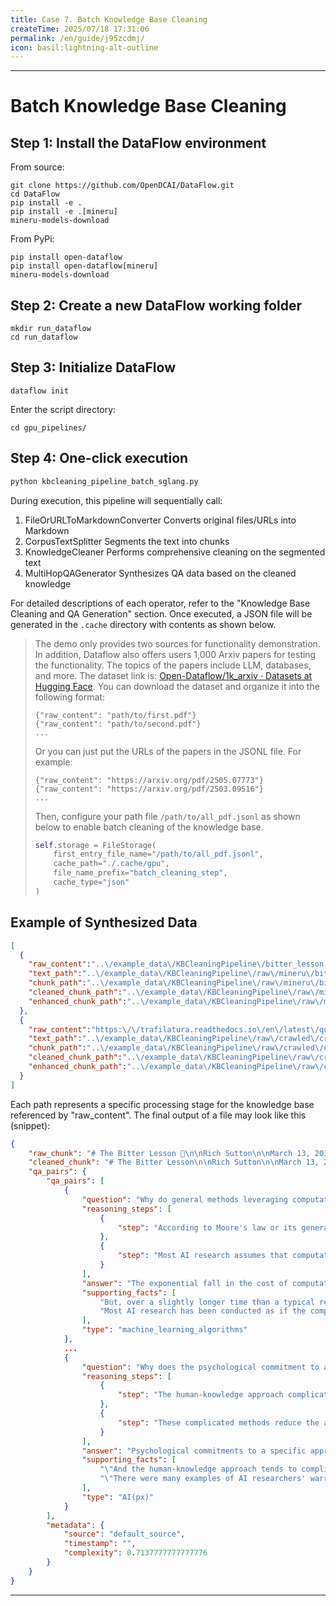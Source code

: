 ```yaml
---
title: Case 7. Batch Knowledge Base Cleaning
createTime: 2025/07/18 17:31:06
permalink: /en/guide/j95zcdmj/
icon: basil:lightning-alt-outline
---
```


---


# Batch Knowledge Base Cleaning

## Step 1: Install the DataFlow environment

From source:

```shell
git clone https://github.com/OpenDCAI/DataFlow.git
cd DataFlow
pip install -e .
pip install -e .[mineru]
mineru-models-download
````

From PyPi:

```shell
pip install open-dataflow
pip install open-dataflow[mineru]
mineru-models-download
```

## Step 2: Create a new DataFlow working folder

```shell
mkdir run_dataflow
cd run_dataflow
```

## Step 3: Initialize DataFlow

```shell
dataflow init
```

&#x9;Enter the script directory:

```shell
cd gpu_pipelines/
```

## Step 4: One-click execution

```bash
python kbcleaning_pipeline_batch_sglang.py
```

During execution, this pipeline will sequentially call:

1. FileOrURLToMarkdownConverter  Converts original files/URLs into Markdown
2. CorpusTextSplitter  Segments the text into chunks
3. KnowledgeCleaner  Performs comprehensive cleaning on the segmented text
4. MultiHopQAGenerator  Synthesizes QA data based on the cleaned knowledge

For detailed descriptions of each operator, refer to the "Knowledge Base Cleaning and QA Generation" section. Once executed, a JSON file will be generated in the `.cache` directory with contents as shown below.

> The demo only provides two sources for functionality demonstration. In addition, Dataflow also offers users 1,000 Arxiv papers for testing the functionality. The topics of the papers include LLM, databases, and more. The dataset link is: [Open-Dataflow/1k\_arxiv · Datasets at Hugging Face](https://huggingface.co/datasets/Open-Dataflow/1k_arxiv). You can download the dataset and organize it into the following format:
>
> ```jsonl
> {"raw_content": "path/to/first.pdf"}
> {"raw_content": "path/to/second.pdf"}
> ...
> ```
>
>
> Or you can just put the URLs of the papers in the JSONL file. For example:
> ```jsonl
> {"raw_content": "https://arxiv.org/pdf/2505.07773"}
> {"raw_content": "https://arxiv.org/pdf/2503.09516"}
> ...
> ```
>
> Then, configure your path file `/path/to/all_pdf.jsonl` as shown below to enable batch cleaning of the knowledge base.
>
> ```python
> self.storage = FileStorage(
>     first_entry_file_name="/path/to/all_pdf.jsonl",
>     cache_path="./.cache/gpu",
>     file_name_prefix="batch_cleaning_step",
>     cache_type="json"
> )
> ```

## Example of Synthesized Data

```json
[
  {
    "raw_content":"..\/example_data\/KBCleaningPipeline\/bitter_lesson.pdf",
    "text_path":"..\/example_data\/KBCleaningPipeline\/raw\/mineru\/bitter_lesson\/auto\/bitter_lesson.md",
    "chunk_path":"..\/example_data\/KBCleaningPipeline\/raw\/mineru\/bitter_lesson\/auto\/extract\/bitter_lesson_chunk.json",
    "cleaned_chunk_path":"..\/example_data\/KBCleaningPipeline\/raw\/mineru\/bitter_lesson\/auto\/extract\/bitter_lesson_chunk.json",
    "enhanced_chunk_path":"..\/example_data\/KBCleaningPipeline\/raw\/mineru\/bitter_lesson\/auto\/extract\/bitter_lesson_chunk.json"
  },
  {
    "raw_content":"https:\/\/trafilatura.readthedocs.io\/en\/latest\/quickstart.html",
    "text_path":"..\/example_data\/KBCleaningPipeline\/raw\/crawled\/crawled_2.md",
    "chunk_path":"..\/example_data\/KBCleaningPipeline\/raw\/crawled\/extract\/crawled_2_chunk.json",
    "cleaned_chunk_path":"..\/example_data\/KBCleaningPipeline\/raw\/crawled\/extract\/crawled_2_chunk.json",
    "enhanced_chunk_path":"..\/example_data\/KBCleaningPipeline\/raw\/crawled\/extract\/crawled_2_chunk.json"
  }
]
```

Each path represents a specific processing stage for the knowledge base referenced by "raw\_content". The final output of a file may look like this (snippet):

```json
{
    "raw_chunk": "# The Bitter Lesson 🧠\n\nRich Sutton\n\nMarch 13, 2019\n\nThe biggest lesson that can be read from 70 years of AI research is that general methods that leverage computation are ultimately the *most effective*, and by a large margin… The ultimate reason is Moore's law &mdash; or rather its generalization: continued exponentially falling cost per unit of computation. Most AI research has been conducted as if computation were constant (in which case 'leveraging human knowledge' would be one of the only ways to improve performance); but—over a slightly longer time than a typical research project—massively more computation inevitably becomes available.\n\n“Seeking an improvement” that makes a difference in the shorter term, researchers seek to leverage their human knowledge of the domain, but the only thing that matters in the long run is the leveraging of computation. These two need not run counter to each other, but in practice, they tend to. Time spent on one is time — not spent on the other.\n\nThere are psychological commitments to investment in one approach or the other. And the human‑knowledge approach tends to complicate methods in ways that make them less suited to taking advantage of general methods leveraging computation.\n\n> Note: This paragraph ends abruptly & wasn’t cleaned.\n\nAlso, some HTML entities like &ldquo; &rdquo; remain. 😊\n\nAnd some weird line breaks:\nLine one.\nLine two.    \n\nEnd.",
    "cleaned_chunk": "# The Bitter Lesson\n\nRich Sutton\n\nMarch 13, 2019\n\nThe biggest lesson that can be read from 70 years of AI research is that general methods that leverage computation are ultimately the most effective, and by a large margin. The ultimate reason for this is Moore's law, or rather its generalization of continued exponentially falling cost per unit of computation. Most AI research has been conducted as if the computation available to the agent were constant (in which case leveraging human knowledge would be one of the only ways to improve performance) but, over a slightly longer time than a typical research project, massively more computation inevitably becomes available. Seeking an improvement that makes a difference in the shorter term, researchers seek to leverage their human knowledge of the domain, but the only thing that matters in the long run is the leveraging of computation. These two need not run counter to each other, but in practice they tend to. Time spent on one is time not spent on the other. There are psychological commitments to investment in one approach or the other. And the human-knowledge approach tends to complicate methods in ways that make them less suited to taking advantage of general methods leveraging computation.  There were many examples of AI researchers' belated learning of this bitter",
    "qa_pairs": {
        "qa_pairs": [
            {
                "question": "Why do general methods leveraging computation play a greater role in improving AI performance over time?",
                "reasoning_steps": [
                    {
                        "step": "According to Moore's law or its generalization, the cost of computation decreases exponentially."
                    },
                    {
                        "step": "Most AI research assumes that computational resources are constant over the duration of a typical research project, so knowledge leverage is necessary."
                    }
                ],
                "answer": "The exponential fall in the cost of computation over time allows for the use of more powerful and general methods that can better harness computational resources, ultimately leading to improved AI performance.",
                "supporting_facts": [
                    "But, over a slightly longer time than a typical research project, massively more computation inevitably becomes available",
                    "Most AI research has been conducted as if the computation available to the agent were constant (in which case leveraging human knowledge would be one of the only ways to improve performance)"
                ],
                "type": "machine_learning_algorithms"
            },
            ...
            {
                "question": "Why does the psychological commitment to a specific approach hinder the investment in more general AI methods?",
                "reasoning_steps": [
                    {
                        "step": "The human-knowledge approach complicates methods"
                    },
                    {
                        "step": "These complicated methods reduce the ability to leverage general computational methods"
                    }
                ],
                "answer": "Psychological commitments to a specific approach, such as the human-knowledge approach, hinder the investment in more general AI methods by making them less adaptable and leveraging general computational advantages.",
                "supporting_facts": [
                    "\"And the human-knowledge approach tends to complicate methods in ways that make them less suited to taking advantage of general methods leveraging computation\"",
                    "\"There were many examples of AI researchers' warranted skepticism of shifting abruptly to more optimistic views after learning these complications\""
                ],
                "type": "AI(px)"
            }
        ],
        "metadata": {
            "source": "default_source",
            "timestamp": "",
            "complexity": 0.7137777777777776
        }
    }
}
```


---

